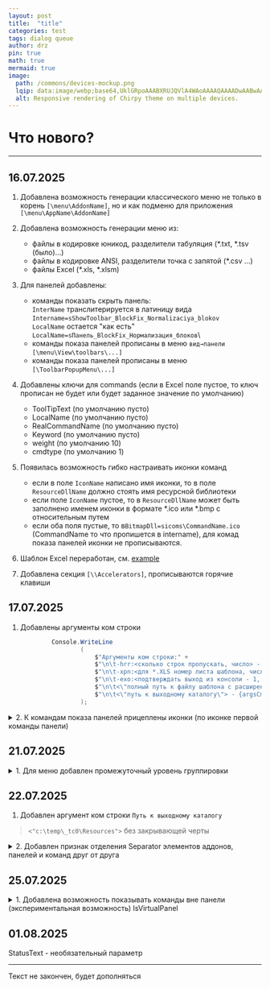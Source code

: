 ```yaml
---
layout: post
title:  "title"
categories: test
tags: dialog queue
author: drz
pin: true
math: true
mermaid: true
image:
  path: /commons/devices-mockup.png
  lqip: data:image/webp;base64,UklGRpoAAABXRUJQVlA4WAoAAAAQAAAADwAABwAAQUxQSDIAAAARL0AmbZurmr57yyIiqE8oiG0bejIYEQTgqiDA9vqnsUSI6H+oAERp2HZ65qP/VIAWAFZQOCBCAAAA8AEAnQEqEAAIAAVAfCWkAALp8sF8rgRgAP7o9FDvMCkMde9PK7euH5M1m6VWoDXf2FkP3BqV0ZYbO6NA/VFIAAAA
  alt: Responsive rendering of Chirpy theme on multiple devices.
---
```




# Что нового?

***
## 16.07.2025
1. Добавлена возможность генерации классического меню не только в корень `[\menu\AddonName]`, но и как подменю для приложения `[\menu\AppName\AddonName]`

1. Добавлена возможность генерации меню из:
	- файлы в кодировке юникод, разделители табуляция (*.txt, *.tsv (было)...)
	- файлы в кодировке ANSI, разделители точка с запятой (*.csv ...)
	- файлы Excel (*.xls, *.xlsm)
1. Для панелей добавлены:
	- команды показать скрыть панель: \
 `InterName` транслитерируется в латиницу вида  `Intername=sShowToolbar_BlockFix_Normalizaciya_blokov` \
 `LocalName` остается "как есть" `LocalName=sПанель_BlockFix_Нормализация_блоков`\
	- команды показа панелей прописаны в меню `вид→панели` `[\menu\View\toolbars\...]`
	- команды показа панелей прописаны в меню `[\ToolbarPopupMenu\...]`
	
1. Добавлены ключи для commands (если в Excel поле пустое, то ключ прописан не будет или будет заданное значение по умолчанию)
	- ToolTipText (по умолчанию пусто)
	- LocalName (по умолчанию пусто)
	- RealCommandName (по умолчанию пусто)
  	- Keyword (по умолчанию пусто)
  	- weight (по умолчанию 10)
  	- cmdtype (по умолчанию 1)

1. Появилась возможность гибко настраивать иконки команд
  	- если в поле `IconName` написано имя иконки, то в поле `ResourceDllName` должно стоять имя ресурсной библиотеки 
  	- если поле `IconName` пустое, то в `ResourceDllName` может быть заполнено именем иконки в формате *.ico или *.bmp с относительным путем
	 - если оба поля пустые, то в`BitmapDll=sicoms\CommandName.ico` (CommandName то что пропишется в intername), для комад показа панелей иконки не прописываются.
1. Шаблон Excel переработан, см. [example](https://github.com/doctorRaz/MenuFilesGen/tree/main/example)
1. Добавлена секция `[\\Accelerators]`, прописываются горячие клавиши

## 17.07.2025

1. Добавлены аргументы ком строки

``` csharp
            Console.WriteLine
                    (
                        $"Аргументы ком строки:" +
                        $"\n\t-hrr:<сколько строк пропускать, число> - {argsCmdLine.HeaderRowRange}" +
                        $"\n\t-xpn:<для *.XLS номер листа шаблона, число> - {argsCmdLine.XlsPageNumber}" +
                        $"\n\t-exo:<подтверждать выход из консоли - 1, не подтверждать - 0> - {argsCmdLine.EchoOnOff}" +
                        $"\n\t<\"полный путь к файлу шаблона с расширением\"> - {argsCmdLine.FileName}\n" +
                        $"\n\t<\"путь к выходному каталогу\"> - {argsCmdLine.DirectoryPath}\n"
                    );
```


<details><summary> 2. К командам показа панелей прицеплены иконки (по иконке первой команды панели)</summary>
<p>

<img width="890"   alt="image" src="https://github.com/user-attachments/assets/7ca838c0-9d18-4359-a5d8-8b99d32975ab" />

</p>
</details> 



## 21.07.2025
<details><summary>1. Для меню добавлен промежуточный уровень группировки</summary>
<p>

<img width="362"  alt="image" src="https://github.com/user-attachments/assets/ed027a43-54f1-4802-9451-7a50c24fc23e" />

</p>
</details> 

## 22.07.2025

1. Добавлен аргумент ком строки `Путь к выходному каталогу`
> `<"c:\temp\_tc0\Resources">` без закрывающей черты

<details><summary>2. Добавлен признак отделения  Separator  элементов аддонов, панелей и команд друг от друга</summary>
<p>

<img width="549"  alt="image" src="https://github.com/user-attachments/assets/b65e5358-eca7-4f7e-9ba8-51310c0ed3b2" />

</p>
</details> 

## 25.07.2025

<details><summary>1. Добавлена возможность показывать команды вне панели (экспериментальная возможность) IsVirtualPanel </summary>
<p>
<img width="324"  alt="image" src="https://github.com/user-attachments/assets/68769004-2e34-4c3b-9e3c-bf8d79cf0214" />
</p>
</details> 

## 01.08.2025

StatusText - необязательный параметр


---

Текст не закончен, будет дополняться
